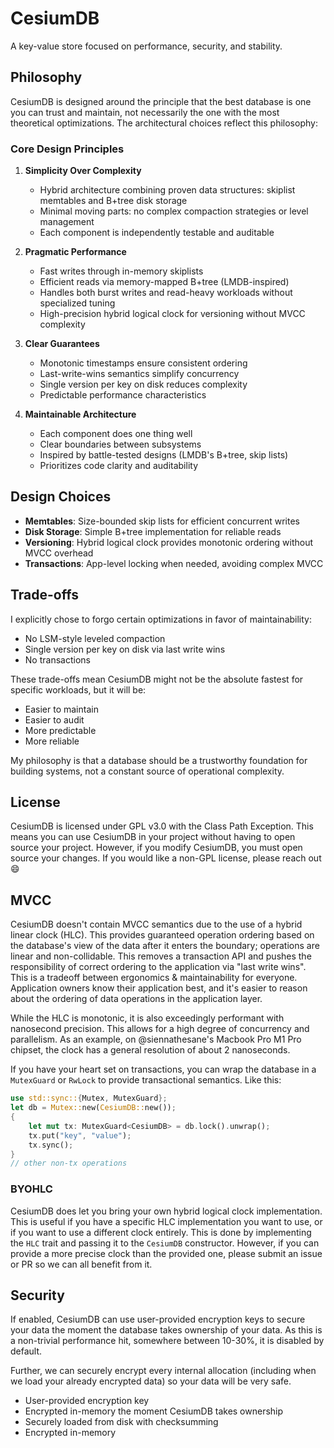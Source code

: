 # CesiumDB

A key-value store focused on performance, security, and stability.

## Philosophy

CesiumDB is designed around the principle that the best database is one you can trust and maintain, not necessarily the one with the most theoretical optimizations. The architectural choices reflect this philosophy:

### Core Design Principles

1. **Simplicity Over Complexity**
   - Hybrid architecture combining proven data structures: skiplist memtables and B+tree disk storage
   - Minimal moving parts: no complex compaction strategies or level management
   - Each component is independently testable and auditable

2. **Pragmatic Performance**
   - Fast writes through in-memory skiplists
   - Efficient reads via memory-mapped B+tree (LMDB-inspired)
   - Handles both burst writes and read-heavy workloads without specialized tuning
   - High-precision hybrid logical clock for versioning without MVCC complexity

3. **Clear Guarantees**
   - Monotonic timestamps ensure consistent ordering
   - Last-write-wins semantics simplify concurrency
   - Single version per key on disk reduces complexity
   - Predictable performance characteristics

4. **Maintainable Architecture**
   - Each component does one thing well
   - Clear boundaries between subsystems
   - Inspired by battle-tested designs (LMDB's B+tree, skip lists)
   - Prioritizes code clarity and auditability

## Design Choices

- **Memtables**: Size-bounded skip lists for efficient concurrent writes
- **Disk Storage**: Simple B+tree implementation for reliable reads
- **Versioning**: Hybrid logical clock provides monotonic ordering without MVCC overhead
- **Transactions**: App-level locking when needed, avoiding complex MVCC

## Trade-offs

I explicitly chose to forgo certain optimizations in favor of maintainability:
- No LSM-style leveled compaction
- Single version per key on disk via last write wins
- No transactions

These trade-offs mean CesiumDB might not be the absolute fastest for specific workloads, but it will be:
- Easier to maintain
- Easier to audit
- More predictable
- More reliable

My philosophy is that a database should be a trustworthy foundation for building systems, not a constant source of operational complexity.

## License

CesiumDB is licensed under GPL v3.0 with the Class Path Exception. This means you can use CesiumDB in your project without having to open source your project. However, if you modify CesiumDB, you must open source your changes. If you would like a non-GPL license, please reach out :smile:

## MVCC

CesiumDB doesn't contain MVCC semantics due to the use of a hybrid linear clock (HLC). This provides guaranteed operation ordering based on the database's view of the data after it enters the boundary; operations are linear and non-collidable. This removes a transaction API and pushes the responsibility of correct ordering to the application via "last write wins". This is a tradeoff between ergonomics & maintainability for everyone. Application owners know their application best, and it's easier to reason about the ordering of data operations in the application layer.

While the HLC is monotonic, it is also exceedingly performant with nanosecond precision. This allows for a high degree of concurrency and parallelism. As an example, on @siennathesane's Macbook Pro M1 Pro chipset, the clock has a general resolution of about 2 nanoseconds.

If you have your heart set on transactions, you can wrap the database in a `MutexGuard` or `RwLock` to provide transactional semantics. Like this:

```rust
use std::sync::{Mutex, MutexGuard};
let db = Mutex::new(CesiumDB::new());
{
    let mut tx: MutexGuard<CesiumDB> = db.lock().unwrap();
    tx.put("key", "value");
    tx.sync();
}
// other non-tx operations
```

### BYOHLC

CesiumDB does let you bring your own hybrid logical clock implementation. This is useful if you have a specific HLC implementation you want to use, or if you want to use a different clock entirely. This is done by implementing the `HLC` trait and passing it to the `CesiumDB` constructor. However, if you can provide a more precise clock than the provided one, please submit an issue or PR so we can all benefit from it.

## Security

If enabled, CesiumDB can use user-provided encryption keys to secure your data the moment the database takes ownership of your data. As this is a non-trivial performance hit, somewhere between 10-30%, it is disabled by default.

Further, we can securely encrypt every internal allocation (including when we load your already encrypted data) so your data will be very safe.

- User-provided encryption key
- Encrypted in-memory the moment CesiumDB takes ownership
- Securely loaded from disk with checksumming
- Encrypted in-memory
